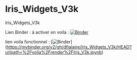 # Iris_Widgets_V3k
Iris_Widgets_V3k

Lien Binder : à activer en voila :
[![Binder](https://mybinder.org/badge_logo.svg)](https://mybinder.org/v2/gh/dfialaire/Iris_Widgets_V3k/HEAD)

lien voila fonctionnel : [![Binder](https://mybinder.org/badge_logo.svg)] (https://mybinder.org/v2/gh/dfialaire/Iris_Widgets_V3k/HEAD?urlpath=%2Fvoila%2Frender%2FIris_V3k.ipynb)

